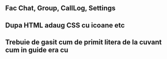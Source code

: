 ## Fac Chat, Group, CallLog, Settings

## Dupa HTML adaug CSS cu icoane etc

## Trebuie de gasit cum de primit litera de la cuvant cum in guide era cu <figure>
